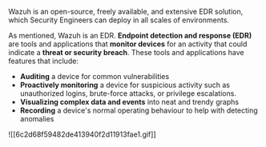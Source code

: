 Wazuh is an open-source, freely available, and extensive EDR solution, which Security Engineers can deploy in all scales of environments.

As mentioned, Wazuh is an EDR. 
**Endpoint detection and response (EDR)** are tools and applications that **monitor devices** for an activity that could indicate a **threat or security breach**. These tools and applications have features that include:  
- **Auditing** a device for common vulnerabilities
- **Proactively monitoring** a device for suspicious activity such as unauthorized logins, brute-force attacks, or privilege escalations.
- **Visualizing complex data and events** into neat and trendy graphs
- **Recording** a device's normal operating behaviour to help with detecting anomalies

![[6c2d68f59482de413940f2d11913fae1.gif]]

